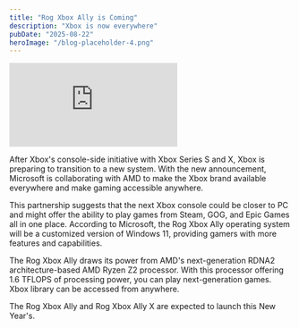 ```yaml
---
title: "Rog Xbox Ally is Coming"
description: "Xbox is now everywhere"
pubDate: "2025-08-22"
heroImage: "/blog-placeholder-4.png"
---
```

<div class="video-wrap">
	<iframe src="https://www.youtube.com/embed/SOKm9dDOSC8?si=lRZuHOxq6693-hxx" title="YouTube video player" frameborder="0" allow="accelerometer; autoplay; clipboard-write; encrypted-media; gyroscope; picture-in-picture; web-share" referrerpolicy="strict-origin-when-cross-origin" allowfullscreen></iframe>
</div>

After Xbox's console-side initiative with Xbox Series S and X, Xbox is preparing to transition to a new system. With the new announcement, Microsoft is collaborating with AMD to make the Xbox brand available everywhere and make gaming accessible anywhere.

This partnership suggests that the next Xbox console could be closer to PC and might offer the ability to play games from Steam, GOG, and Epic Games all in one place. According to Microsoft, the Rog Xbox Ally operating system will be a customized version of Windows 11, providing gamers with more features and capabilities.

The Rog Xbox Ally draws its power from AMD's next-generation RDNA2 architecture-based AMD Ryzen Z2 processor. With this processor offering 1.6 TFLOPS of processing power, you can play next-generation games. Xbox library can be accessed from anywhere.

The Rog Xbox Ally and Rog Xbox Ally X are expected to launch this New Year's.